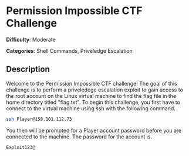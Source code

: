 # Permission Impossible CTF Challenge

**Difficulty**: Moderate

**Categories**: Shell Commands, Priveledge Escalation

## Description
Welcome to the Permission Impossible CTF challenge! The goal of this challenge is to perform a priveledege escalation exploit to gain access to the root account on the Linux virtual machine to find the flag file in the home directory titled "flag.txt". To begin this challenge, you first have to connect to the virtual machine using ssh with the following command.

```bash
ssh Player@158.101.112.73
```

You then will be prompted for a Player account password before you are connected to the machine. The password for the account is.

```bash
Exploit123@
```

